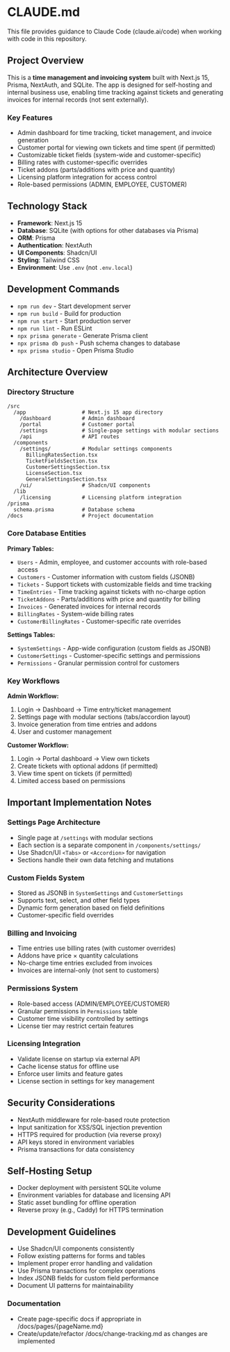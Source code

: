 # CLAUDE.md

This file provides guidance to Claude Code (claude.ai/code) when working with code in this repository.

## Project Overview

This is a **time management and invoicing system** built with Next.js 15, Prisma, NextAuth, and SQLite. The app is designed for self-hosting and internal business use, enabling time tracking against tickets and generating invoices for internal records (not sent externally).

### Key Features

- Admin dashboard for time tracking, ticket management, and invoice generation
- Customer portal for viewing own tickets and time spent (if permitted)
- Customizable ticket fields (system-wide and customer-specific)
- Billing rates with customer-specific overrides
- Ticket addons (parts/additions with price and quantity)
- Licensing platform integration for access control
- Role-based permissions (ADMIN, EMPLOYEE, CUSTOMER)

## Technology Stack

- **Framework**: Next.js 15
- **Database**: SQLite (with options for other databases via Prisma)
- **ORM**: Prisma
- **Authentication**: NextAuth
- **UI Components**: Shadcn/UI
- **Styling**: Tailwind CSS
- **Environment**: Use `.env` (not `.env.local`)

## Development Commands

- `npm run dev` - Start development server
- `npm run build` - Build for production
- `npm run start` - Start production server
- `npm run lint` - Run ESLint
- `npx prisma generate` - Generate Prisma client
- `npx prisma db push` - Push schema changes to database
- `npx prisma studio` - Open Prisma Studio

## Architecture Overview

### Directory Structure

```
/src
  /app                  # Next.js 15 app directory
    /dashboard          # Admin dashboard
    /portal             # Customer portal
    /settings           # Single-page settings with modular sections
    /api                # API routes
  /components
    /settings/          # Modular settings components
      BillingRatesSection.tsx
      TicketFieldsSection.tsx
      CustomerSettingsSection.tsx
      LicenseSection.tsx
      GeneralSettingsSection.tsx
    /ui/                # Shadcn/UI components
  /lib
    /licensing          # Licensing platform integration
/prisma
  schema.prisma         # Database schema
/docs                   # Project documentation
```

### Core Database Entities

**Primary Tables:**

- `Users` - Admin, employee, and customer accounts with role-based access
- `Customers` - Customer information with custom fields (JSONB)
- `Tickets` - Support tickets with customizable fields and time tracking
- `TimeEntries` - Time tracking against tickets with no-charge option
- `TicketAddons` - Parts/additions with price and quantity for billing
- `Invoices` - Generated invoices for internal records
- `BillingRates` - System-wide billing rates
- `CustomerBillingRates` - Customer-specific rate overrides

**Settings Tables:**

- `SystemSettings` - App-wide configuration (custom fields as JSONB)
- `CustomerSettings` - Customer-specific settings and permissions
- `Permissions` - Granular permission control for customers

### Key Workflows

**Admin Workflow:**

1. Login → Dashboard → Time entry/ticket management
2. Settings page with modular sections (tabs/accordion layout)
3. Invoice generation from time entries and addons
4. User and customer management

**Customer Workflow:**

1. Login → Portal dashboard → View own tickets
2. Create tickets with optional addons (if permitted)
3. View time spent on tickets (if permitted)
4. Limited access based on permissions

## Important Implementation Notes

### Settings Page Architecture

- Single page at `/settings` with modular sections
- Each section is a separate component in `/components/settings/`
- Use Shadcn/UI `<Tabs>` or `<Accordion>` for navigation
- Sections handle their own data fetching and mutations

### Custom Fields System

- Stored as JSONB in `SystemSettings` and `CustomerSettings`
- Supports text, select, and other field types
- Dynamic form generation based on field definitions
- Customer-specific field overrides

### Billing and Invoicing

- Time entries use billing rates (with customer overrides)
- Addons have price × quantity calculations
- No-charge time entries excluded from invoices
- Invoices are internal-only (not sent to customers)

### Permissions System

- Role-based access (ADMIN/EMPLOYEE/CUSTOMER)
- Granular permissions in `Permissions` table
- Customer time visibility controlled by settings
- License tier may restrict certain features

### Licensing Integration

- Validate license on startup via external API
- Cache license status for offline use
- Enforce user limits and feature gates
- License section in settings for key management

## Security Considerations

- NextAuth middleware for role-based route protection
- Input sanitization for XSS/SQL injection prevention
- HTTPS required for production (via reverse proxy)
- API keys stored in environment variables
- Prisma transactions for data consistency

## Self-Hosting Setup

- Docker deployment with persistent SQLite volume
- Environment variables for database and licensing API
- Static asset bundling for offline operation
- Reverse proxy (e.g., Caddy) for HTTPS termination

## Development Guidelines

- Use Shadcn/UI components consistently
- Follow existing patterns for forms and tables
- Implement proper error handling and validation
- Use Prisma transactions for complex operations
- Index JSONB fields for custom field performance
- Document UI patterns for maintainability

### Documentation

- Create page-specific docs if appropriate in /docs/pages/{pageName.md}
- Create/update/refactor /docs/change-tracking.md as changes are implemented
